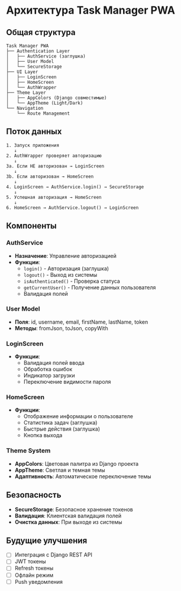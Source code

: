 # Архитектура Task Manager PWA

## Общая структура

```
Task Manager PWA
├── Authentication Layer
│   ├── AuthService (заглушка)
│   ├── User Model
│   └── SecureStorage
├── UI Layer
│   ├── LoginScreen
│   ├── HomeScreen
│   └── AuthWrapper
├── Theme Layer
│   ├── AppColors (Django совместимые)
│   └── AppTheme (Light/Dark)
└── Navigation
    └── Route Management
```

## Поток данных

```
1. Запуск приложения
   ↓
2. AuthWrapper проверяет авторизацию
   ↓
3a. Если НЕ авторизован → LoginScreen
   ↓
3b. Если авторизован → HomeScreen
   ↓
4. LoginScreen → AuthService.login() → SecureStorage
   ↓
5. Успешная авторизация → HomeScreen
   ↓
6. HomeScreen → AuthService.logout() → LoginScreen
```

## Компоненты

### AuthService
- **Назначение**: Управление авторизацией
- **Функции**:
  - `login()` - Авторизация (заглушка)
  - `logout()` - Выход из системы
  - `isAuthenticated()` - Проверка статуса
  - `getCurrentUser()` - Получение данных пользователя
  - Валидация полей

### User Model
- **Поля**: id, username, email, firstName, lastName, token
- **Методы**: fromJson, toJson, copyWith

### LoginScreen
- **Функции**:
  - Валидация полей ввода
  - Обработка ошибок
  - Индикатор загрузки
  - Переключение видимости пароля

### HomeScreen
- **Функции**:
  - Отображение информации о пользователе
  - Статистика задач (заглушка)
  - Быстрые действия (заглушка)
  - Кнопка выхода

### Theme System
- **AppColors**: Цветовая палитра из Django проекта
- **AppTheme**: Светлая и темная темы
- **Адаптивность**: Автоматическое переключение темы

## Безопасность

- **SecureStorage**: Безопасное хранение токенов
- **Валидация**: Клиентская валидация полей
- **Очистка данных**: При выходе из системы

## Будущие улучшения

- [ ] Интеграция с Django REST API
- [ ] JWT токены
- [ ] Refresh токены
- [ ] Офлайн режим
- [ ] Push уведомления
